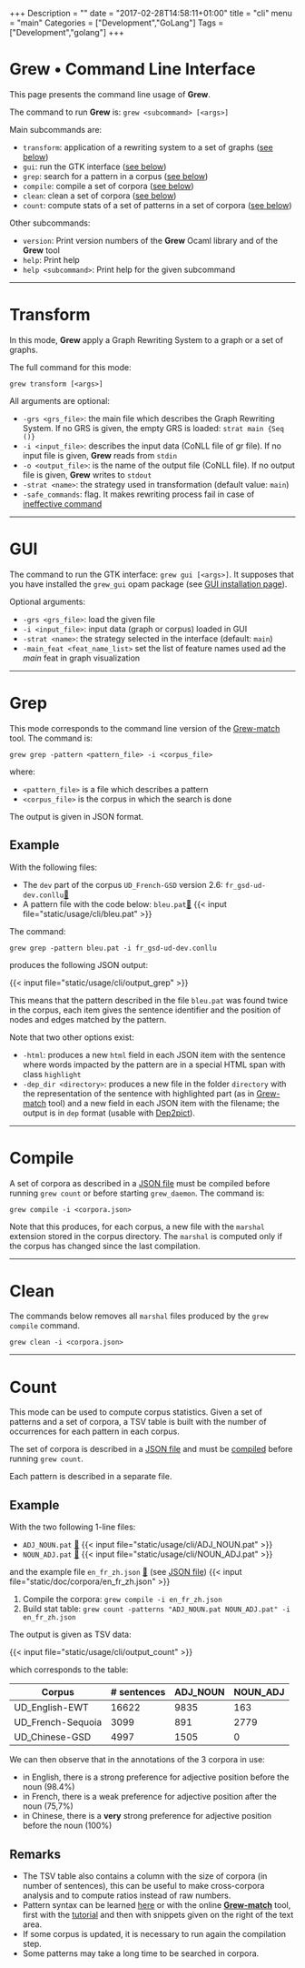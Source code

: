 +++
Description = ""
date = "2017-02-28T14:58:11+01:00"
title = "cli"
menu = "main"
Categories = ["Development","GoLang"]
Tags = ["Development","golang"]
+++

# Grew • Command Line Interface

This page presents the command line usage of **Grew**.

The command to run **Grew** is: `grew <subcommand> [<args>]`

Main subcommands are:

  * `transform`: application of a rewriting system to a set of graphs ([see below](./#transform))
  * `gui`: run the GTK interface ([see below](./#gui))
  * `grep`: search for a pattern in a corpus ([see below](./#grep))
  * `compile`: compile a set of corpora ([see below](./#compile))
  * `clean`: clean a set of corpora ([see below](./#clean))
  * `count`: compute stats of a set of patterns in a set of corpora ([see below](./#count))

Other subcommands:

  * `version`: Print version numbers of the **Grew** Ocaml library and of the **Grew** tool
  * `help`: Print help
  * `help <subcommand>`:  Print help for the given subcommand

---

# Transform

In this mode, **Grew** apply a Graph Rewriting System to a graph or a set of graphs.

The full command for this mode:

`grew transform [<args>]`

All arguments are optional:

 * `-grs <grs_file>`: the main file which describes the Graph Rewriting System. If no GRS is given, the empty GRS is loaded: `strat main {Seq ()}`
 * `-i <input_file>`: describes the input data (CoNLL file of gr file).
 If no input file is given, **Grew** reads from `stdin`
 * `-o <output_file>`: is the name of the output file (CoNLL file). If no output file is given, **Grew** writes to `stdout`
 * `-strat <name>`: the strategy used in transformation (default value: `main`)
 * `-safe_commands`: flag. It makes rewriting process fail in case of [ineffective command](../../doc/commands/#effective-commands)

---

# GUI

The command to run the GTK interface: `grew gui [<args>]`.
It supposes that you have installed the `grew_gui` opam package (see [GUI installation page](../install_gtk)).

Optional arguments:

 * `-grs <grs_file>`: load the given file
 * `-i <input_file>`: input data (graph or corpus) loaded in GUI
 * `-strat <name>`: the strategy selected in the interface (default: `main`)
 * `-main_feat <feat_name_list>` set the list of feature names used ad the *main* feat in graph visualization

---
# Grep

This mode corresponds to the command line version of the [Grew-match](http://match.grew.fr) tool.
The command is:

`grew grep -pattern <pattern_file> -i <corpus_file>`

where:

  * `<pattern_file>` is a file which describes a pattern
  * `<corpus_file>` is the corpus in which the search is done

The output is given in JSON format.

## Example

With the following files:

 * The `dev` part of the corpus `UD_French-GSD` version 2.6: `fr_gsd-ud-dev.conllu`[:link:](https://github.com/UniversalDependencies/UD_French-GSD/blob/r2.6/fr_gsd-ud-dev.conllu?raw=true)
 * A pattern file with the code below: `bleu.pat`[:link:](/usage/cli/bleu.pat) {{< input file="static/usage/cli/bleu.pat" >}}

The command:

`grew grep -pattern bleu.pat -i fr_gsd-ud-dev.conllu`

produces the following JSON output:

{{< input file="static/usage/cli/output_grep" >}}

This means that the pattern described in the file `bleu.pat` was found twice in the corpus, each item gives the sentence identifier and the position of nodes and edges matched by the pattern.

Note that two other options exist:

 * `-html`: produces a new `html` field in each JSON item with the sentence where words impacted by the pattern are in a special HTML span with class `highlight`
 * `-dep_dir <directory>`: produces a new file in the folder `directory` with the representation of the sentence with highlighted part (as in [Grew-match](http://match.grew.fr) tool) and a new field in each JSON item with the filename; the output is in `dep` format (usable with [Dep2pict](http://dep2pict.loria.fr)).

---
# Compile

A set of corpora as described in a [JSON file](../../doc/corpora) must be compiled before running `grew count` or before starting `grew_daemon`.
The command is:

`grew compile -i <corpora.json>`

Note that this produces, for each corpus, a new file with the `marshal` extension stored in the corpus directory.
The `marshal` is computed only if the corpus has changed since the last compilation.

---
# Clean

The commands below removes all `marshal` files produced by the `grew compile` command.

`grew clean -i <corpora.json>`

---
# Count

This mode can be used to compute corpus statistics. Given a set of patterns and a set of corpora, a TSV table is built with the number of occurrences for each pattern in each corpus.

The set of corpora is described in a [JSON file](../../doc/corpora) and must be [compiled](./#compile) before running `grew count`.

Each pattern is described in a separate file.

## Example
With the two following 1-line files:

 * `ADJ_NOUN.pat` [:link:](/usage/cli/ADJ_NOUN.pat) {{< input file="static/usage/cli/ADJ_NOUN.pat" >}}
 * `NOUN_ADJ.pat` [:link:](/usage/cli/NOUN_ADJ.pat) {{< input file="static/usage/cli/NOUN_ADJ.pat" >}}

and the example file `en_fr_zh.json` [:link:](/doc/corpora/en_fr_zh.json) (see [JSON file](../../doc/corpora))
{{< input file="static/doc/corpora/en_fr_zh.json" >}}

1. Compile the corpora: `grew compile -i en_fr_zh.json`
1. Build stat table: `grew count -patterns "ADJ_NOUN.pat NOUN_ADJ.pat" -i en_fr_zh.json`

The output is given as TSV data:

{{< input file="static/usage/cli/output_count" >}}

which corresponds to the table:

| Corpus | # sentences | ADJ_NOUN | NOUN_ADJ |
|------------|-------------|----------|----|
| UD_English-EWT | 16622 | 9835 | 163 |
| UD_French-Sequoia | 3099 | 891 | 2779 |
| UD_Chinese-GSD | 4997 | 1505 | 0 |

We can then observe that in the annotations of the 3 corpora in use:

 * in English, there is a strong preference for adjective position before the noun (98.4%)
 * in French, there is a weak preference for adjective position after the noun (75,7%)
 * in Chinese, there is a **very** strong preference for adjective position before the noun (100%)

## Remarks

 * The TSV table also contains a column with the size of corpora (in number of sentences), this can be useful to make cross-corpora analysis and to compute ratios instead of raw numbers.
 * Pattern syntax can be learned [here](/doc/pattern/) or with the online **[Grew-match](http://match.grew.fr)** tool, first with the [tutorial](http://match.grew.fr?tutorial=yes) and then with snippets given on the right of the text area.
 * If some corpus is updated, it is necessary to run again the compilation step.
 * Some patterns may take a long time to be searched in corpora.

